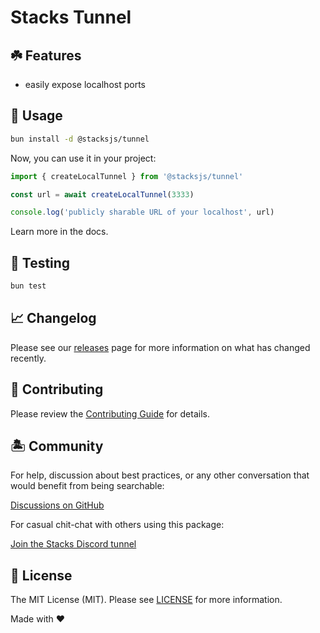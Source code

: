 # Stacks Tunnel

## ☘️ Features

- easily expose localhost ports

## 🤖 Usage

```bash
bun install -d @stacksjs/tunnel
```

Now, you can use it in your project:

```js
import { createLocalTunnel } from '@stacksjs/tunnel'

const url = await createLocalTunnel(3333)

console.log('publicly sharable URL of your localhost', url)
```

Learn more in the docs.

## 🧪 Testing

```bash
bun test
```

## 📈 Changelog

Please see our [releases](https://github.com/stacksjs/stacks/releases) page for more information on what has changed recently.

## 🚜 Contributing

Please review the [Contributing Guide](https://github.com/stacksjs/contributing) for details.

## 🏝 Community

For help, discussion about best practices, or any other conversation that would benefit from being searchable:

[Discussions on GitHub](https://github.com/stacksjs/stacks/discussions)

For casual chit-chat with others using this package:

[Join the Stacks Discord tunnel](https://discord.gg/stacksjs)

## 📄 License

The MIT License (MIT). Please see [LICENSE](https://github.com/stacksjs/stacks/tree/main/LICENSE.md) for more information.

Made with ❤️

